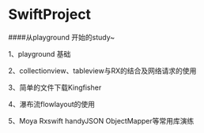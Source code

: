 # SwiftProject
####从playground 开始的study~


1、playground 基础


2、collectionview、tableview与RX的结合及网络请求的使用


3、简单的文件下载Kingfisher


4、瀑布流flowlayout的使用


5、Moya Rxswift handyJSON ObjectMapper等常用库演练

